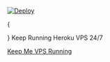 

[![Deploy](https://www.herokucdn.com/deploy/button.svg)](https://dashboard.heroku.com/new?template=https://github.com/mracid-devs/ubuntu-desktop)


{

  }
Keep Running Heroku VPS 24/7

[Keep Me VPS Running](http://kaffeine.herokuapp.com/)



